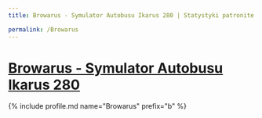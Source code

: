 ```yaml
---
title: Browarus - Symulator Autobusu Ikarus 280 | Statystyki patronite.pl | Patromierz

permalink: /Browarus
---
```


# [Browarus - Symulator Autobusu Ikarus 280](https://patronite.pl/Browarus)

{% include profile.md name="Browarus" prefix="b" %}
